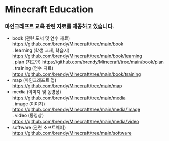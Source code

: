 # Minecraft Education
### 마인크래프트 교육 관련 자료를 제공하고 있습니다.

- book (관련 도서 및 연수 자료) https://github.com/brendy/Minecraft/tree/main/book <br>
. learning (학생 교재, 학습지) https://github.com/brendy/Minecraft/tree/main/book/learning <br>
. plan (지도안) https://github.com/brendy/Minecraft/tree/main/book/plan <br>
. training (연수 자료) https://github.com/brendy/Minecraft/tree/main/book/training
- map (마인크래프트 맵) https://github.com/brendy/Minecraft/tree/main/map
- media (이미지 및 동영상) https://github.com/brendy/Minecraft/tree/main/media <br>
. image (이미지) https://github.com/brendy/Minecraft/tree/main/media/image <br>
. video (동영상) https://github.com/brendy/Minecraft/tree/main/media/video <br>
- software (관련 소프트웨어) https://github.com/brendy/Minecraft/tree/main/software
